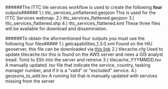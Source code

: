 ######The ITTC tile services workflow is used to create the following **four** outputs######
	1.) ittc_services_unflattened.geojson
			This is used for the ITTC Services webmap.
	2.) ittc_services_flattened.geojson
	3.) ittc_services_flattened.shp
	4.) ittc_services_flattened.kml
			These three files will be available for download and dissemination.

######To obtain the aformentioned four outputs you must use the following four files#####
	1.) getcapabilities_1.3.0.xml
			Found on the HIU geoserver, this file can be downloaded via [this link](http://54.224.188.220:8080/geoserver/nextview/wms?service=WMS&version=1.1.0&request=GetCapabilities)
	2.) tilecache.cfg
			Used to update tilecache.tsv this is found on the AWS server and nees a GIS analyst (read: Tom) to SSh into the server and retreive
	3.) tilecache_YYYMMDD.tsv
			A manually updated .tsv file that indicate the service, country, tasking manager number, and if it is a "valid" or "excluded" service.
	4.) geojsons_to_add.tsv
			A running list that is manually updated with services missing from the server
